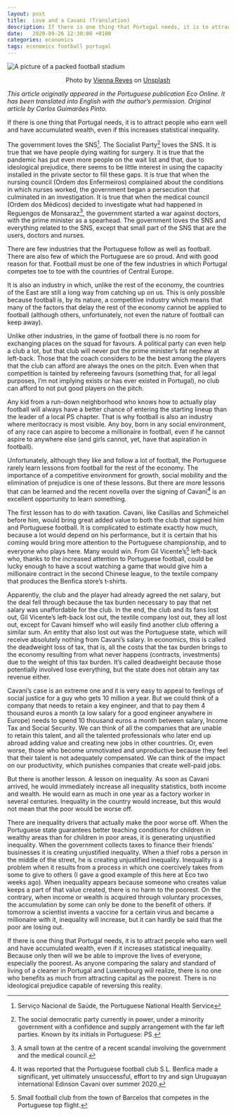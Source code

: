 ```yaml
---
layout: post
title:  Love and a Cavani (Translation)
description: If there is one thing that Portugal needs, it is to attract people who earn well and have accumulated wealth, even if this increases statistical inequality.
date:   2020-09-26 12:30:00 +0100
categories: economics
tags: economics football portugal
---
```

![A picture of a packed football stadium](https://images.unsplash.com/photo-1522778119026-d647f0596c20 "Photo by Vienna Reyes on Unsplash")<center>Photo by <a href="https://unsplash.com/@viennachanges?utm_source=santiagomartins.com&amp;utm_medium=referral" class="bz do hn ho hp hq" rel="noopener nofollow">Vienna Reyes</a> on <a href="https://unsplash.com?utm_source=santiagomartins.com&amp;utm_medium=referral" class="bz do hn ho hp hq" rel="noopener nofollow">Unsplash</a></center>


_This article originally appeared in the Portuguese publication Eco Online. It has been translated into English with the author’s permission. Original article by Carlos Guimarães Pinto._

If there is one thing that Portugal needs, it is to attract people who earn well and have accumulated wealth, even if this increases statistical inequality.

The government loves the SNS[^1]. The Socialist Party[^2] loves the SNS. It is true that we have people dying waiting for surgery. It is true that the pandemic has put even more people on the wait list and that, due to ideological prejudice, there seems to be little interest in using the capacity installed in the private sector to fill these gaps. It is true that when the nursing council (Ordem dos Enfermeiros) complained about the conditions in which nurses worked, the government began a persecution that culminated in an investigation. It is true that when the medical council (Ordem dos Médicos) decided to investigate what had happened in Reguengos de Monsaraz[^3], the government started a war against doctors, with the prime minister as a spearhead. The government loves the SNS and everything related to the SNS, except that small part of the SNS that are the users, doctors and nurses.

There are few industries that the Portuguese follow as well as football. There are also few of which the Portuguese are so proud. And with good reason for that. Football must be one of the few industries in which Portugal competes toe to toe with the countries of Central Europe.

It is also an industry in which, unlike the rest of the economy, the countries of the East are still a long way from catching up on us. This is only possible because football is, by its nature, a competitive industry which means that many of the factors that delay the rest of the economy cannot be applied to football (although others, unfortunately, not even the nature of football can keep away).

Unlike other industries, in the game of football there is no room for exchanging places on the squad for favours. A political party can even help a club a lot, but that club will never put the prime minister’s fat nephew at left-back. Those that the coach considers to be the best among the players that the club can afford are always the ones on the pitch. Even when that competition is tainted by refereeing favours (something that, for all legal purposes, I’m not implying exists or has ever existed in Portugal), no club can afford to not put good players on the pitch.

Any kid from a run-down neighborhood who knows how to actually play football will always have a better chance of entering the starting lineup than the leader of a local PS chapter. That is why football is also an industry where meritocracy is most visible. Any boy, born in any social environment, of any race can aspire to become a millionaire in football, even if he cannot aspire to anywhere else (and girls cannot, yet, have that aspiration in football).

Unfortunately, although they like and follow a lot of football, the Portuguese rarely learn lessons from football for the rest of the economy. The importance of a competitive environment for growth, social mobility and the elimination of prejudice is one of these lessons. But there are more lessons that can be learned and the recent novella over the signing of Cavani[^4] is an excellent opportunity to learn something.

The first lesson has to do with taxation. Cavani, like Casillas and Schmeichel before him, would bring great added value to both the club that signed him and Portuguese football. It is complicated to estimate exactly how much, because a lot would depend on his performance, but it is certain that his coming would bring more attention to the Portuguese championship, and to everyone who plays here. Many would win. From Gil Vicente’s[^5] left-back who, thanks to the increased attention to Portuguese football, could be lucky enough to have a scout watching a game that would give him a millionaire contract in the second Chinese league, to the textile company that produces the Benfica store’s t-shirts.

Apparently, the club and the player had already agreed the net salary, but the deal fell through because the tax burden necessary to pay that net salary was unaffordable for the club. In the end, the club and its fans lost out, Gil Vicente’s left-back lost out, the textile company lost out, they all lost out, except for Cavani himself who will easily find another club offering a similar sum. An entity that also lost out was the Portuguese state, which will receive absolutely nothing from Cavani’s salary. In economics, this is called the deadweight loss of tax, that is, all the costs that the tax burden brings to the economy resulting from what never happens (contracts, investments) due to the weight of this tax burden. It’s called deadweight because those potentially involved lose everything, but the state does not obtain any tax revenue either.

Cavani’s case is an extreme one and it is very easy to appeal to feelings of social justice for a guy who gets 10 million a year. But we could think of a company that needs to retain a key engineer, and that to pay them 4 thousand euros a month (a low salary for a good engineer anywhere in Europe) needs to spend 10 thousand euros a month between salary, Income Tax and Social Security. We can think of all the companies that are unable to retain this talent, and all the talented professionals who later end up abroad adding value and creating new jobs in other countries. Or, even worse, those who become unmotivated and unproductive because they feel that their talent is not adequately compensated. We can think of the impact on our productivity, which punishes companies that create well-paid jobs.

But there is another lesson. A lesson on inequality. As soon as Cavani arrived, he would immediately increase all inequality statistics, both income and wealth. He would earn as much in one year as a factory worker in several centuries. Inequality in the country would increase, but this would not mean that the poor would be worse off.

There are inequality drivers that actually make the poor worse off. When the Portuguese state guarantees better teaching conditions for children in wealthy areas than for children in poor areas, it is generating unjustified inequality. When the government collects taxes to finance their friends’ businesses it is creating unjustified inequality. When a thief robs a person in the middle of the street, he is creating unjustified inequality. Inequality is a problem when it results from a process in which one coercively takes from some to give to others (I gave a good example of this here at Eco two weeks ago). When inequality appears because someone who creates value keeps a part of that value created, there is no harm to the poorest. On the contrary, when income or wealth is acquired through voluntary processes, the accumulation by some can only be done to the benefit of others. If tomorrow a scientist invents a vaccine for a certain virus and became a millionaire with it, inequality will increase, but it can hardly be said that the poor are losing out.

If there is one thing that Portugal needs, it is to attract people who earn well and have accumulated wealth, even if it increases statistical inequality. Because only then will we be able to improve the lives of everyone, especially the poorest. As anyone comparing the salary and standard of living of a cleaner in Portugal and Luxembourg will realize, there is no one who benefits as much from attracting capital as the poorest. There is no ideological prejudice capable of reversing this reality.

[^1]: Serviço Nacional de Saúde, the Portuguese National Health Service

[^2]: The social democratic party currently in power, under a minority government with a confidence and supply arrangement with the far left parties. Known by its initials in Portuguese: PS.

[^3]: A small town at the centre of a recent scandal involving the government and the medical council.

[^4]: It was reported that the Portuguese football club S.L. Benfica made a significant, yet ultimately unsuccessful, effort to try and sign Uruguayan international Edinson Cavani over summer 2020.

[^5]: Small football club from the town of Barcelos that competes in the Portuguese top flight.